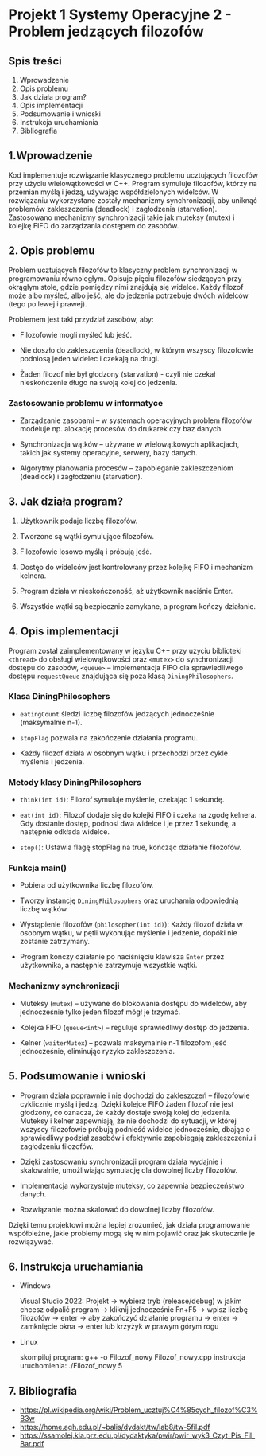 # Projekt 1 Systemy Operacyjne 2 - Problem jedzących filozofów 

## Spis treści 
1. Wprowadzenie
2. Opis problemu  
3. Jak działa program?
4. Opis implementacji
5. Podsumowanie i wnioski
6. Instrukcja uruchamiania 
7. Bibliografia 



## 1.Wprowadzenie

Kod implementuje rozwiązanie klasycznego problemu ucztujących filozofów przy użyciu wielowątkowości w C++. Program symuluje filozofów, którzy na przemian myślą i jedzą, używając współdzielonych widelców. W rozwiązaniu wykorzystane zostały mechanizmy synchronizacji, aby uniknąć problemów zakleszczenia (deadlock) i zagłodzenia (starvation). Zastosowano mechanizmy synchronizacji takie jak muteksy (mutex) i kolejkę FIFO do zarządzania dostępem do zasobów.  

## 2. Opis problemu

Problem ucztujących filozofów to klasyczny problem synchronizacji w programowaniu równoległym. Opisuje pięciu filozofów siedzących przy okrągłym stole, gdzie pomiędzy nimi znajdują się widelce. Każdy filozof może albo myśleć, albo jeść, ale do jedzenia potrzebuje dwóch widelców (tego po lewej i prawej). 

Problemem jest taki przydział zasobów, aby:

* Filozofowie mogli myśleć lub jeść.

* Nie doszło do zakleszczenia (deadlock), w którym wszyscy filozofowie podniosą jeden widelec i czekają na drugi.

* Żaden filozof nie był głodzony (starvation) - czyli nie czekał nieskończenie długo na swoją kolej do jedzenia.

### Zastosowanie problemu w informatyce

* Zarządzanie zasobami – w systemach operacyjnych problem filozofów modeluje np. alokację procesów do drukarek czy baz danych.

* Synchronizacja wątków – używane w wielowątkowych aplikacjach, takich jak systemy operacyjne, serwery, bazy danych.

* Algorytmy planowania procesów – zapobieganie zakleszczeniom (deadlock) i zagłodzeniu (starvation).


## 3. Jak działa program?

1. Użytkownik podaje liczbę filozofów.

2. Tworzone są wątki symulujące filozofów.

3. Filozofowie losowo myślą i próbują jeść.

4. Dostęp do widelców jest kontrolowany przez kolejkę FIFO i mechanizm kelnera.

5. Program działa w nieskończoność, aż użytkownik naciśnie Enter.

6. Wszystkie wątki są bezpiecznie zamykane, a program kończy działanie.

## 4. Opis implementacji

Program został zaimplementowany w języku C++ przy użyciu biblioteki `<thread>` do obsługi wielowątkowości oraz `<mutex>` do synchronizacji dostępu do zasobów, `<queue>` – implementacja FIFO dla sprawiedliwego dostępu `requestQueue` znajdująca się poza klasą `DiningPhilosophers`.

### Klasa DiningPhilosophers

* `eatingCount` śledzi liczbę filozofów jedzących jednocześnie (maksymalnie n-1).

* `stopFlag` pozwala na zakończenie działania programu.

* Każdy filozof działa w osobnym wątku i przechodzi przez cykle myślenia i jedzenia.

### Metody klasy DiningPhilosophers

* `think(int id)`: Filozof symuluje myślenie, czekając 1 sekundę.

* `eat(int id)`: Filozof dodaje się do kolejki FIFO i czeka na zgodę kelnera. Gdy dostanie dostęp, podnosi dwa widelce i je przez 1 sekundę, a następnie odkłada widelce. 

* `stop()`: Ustawia flagę stopFlag na true, kończąc działanie filozofów.

### Funkcja main()

* Pobiera od użytkownika liczbę filozofów.

* Tworzy instancję `DiningPhilosophers` oraz uruchamia odpowiednią liczbę wątków.

* Wystąpienie filozofów (`philosopher(int id)`): Każdy filozof działa w osobnym wątku, w pętli wykonując myślenie i jedzenie, dopóki nie zostanie zatrzymany. 

* Program kończy działanie po naciśnięciu klawisza `Enter` przez użytkownika, a następnie zatrzymuje wszystkie wątki.

### Mechanizmy synchronizacji


* Muteksy (`mutex`) – używane do blokowania dostępu do widelców, aby jednocześnie tylko jeden filozof mógł je trzymać.

* Kolejka FIFO (`queue<int>`) – reguluje sprawiedliwy dostęp do jedzenia.

* Kelner (`waiterMutex`) – pozwala maksymalnie n-1 filozofom jeść jednocześnie, eliminując ryzyko zakleszczenia.


## 5. Podsumowanie i wnioski


* Program działa poprawnie i nie dochodzi do zakleszczeń – filozofowie cyklicznie myślą i jedzą. Dzięki kolejce FIFO żaden filozof nie jest głodzony, co oznacza, że każdy dostaje swoją kolej do jedzenia. Muteksy i kelner zapewniają, że nie dochodzi do sytuacji, w której wszyscy filozofowie próbują podnieść widelce jednocześnie, dbając o sprawiedliwy podział zasobów i efektywnie zapobiegają zakleszczeniu i zagłodzeniu filozofów.

* Dzięki zastosowaniu synchronizacji program działa wydajnie i skalowalnie, umożliwiając symulację dla dowolnej liczby filozofów.

* Implementacja wykorzystuje muteksy, co zapewnia bezpieczeństwo danych.

* Rozwiązanie można skalować do dowolnej liczby filozofów.

Dzięki temu projektowi można lepiej zrozumieć, jak działa programowanie współbieżne, jakie problemy mogą się w nim pojawić oraz jak skutecznie je rozwiązywać. 

## 6. Instrukcja uruchamiania

* Windows
  
  Visual Studio 2022: Projekt -> wybierz tryb (release/debug) w jakim chcesz odpalić program -> kliknij jednocześnie Fn+F5 -> wpisz liczbę filozofów -> enter -> aby zakończyć działanie programu -> enter ->
  zamknięcie okna -> enter lub krzyżyk w prawym górym rogu

* Linux
  
  skompiluj program: g++ -o Filozof_nowy Filozof_nowy.cpp
  instrukcja uruchomienia: ./Filozof_nowy 5

## 7. Bibliografia
* https://pl.wikipedia.org/wiki/Problem_ucztuj%C4%85cych_filozof%C3%B3w
* https://home.agh.edu.pl/~balis/dydakt/tw/lab8/tw-5fil.pdf
* https://ssamolej.kia.prz.edu.pl/dydaktyka/pwir/pwir_wyk3_Czyt_Pis_Fil_Bar.pdf
